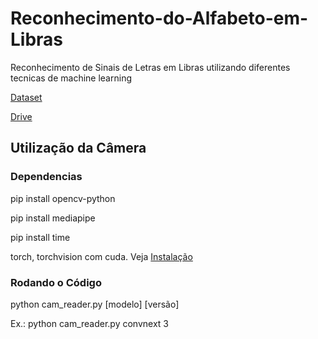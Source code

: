 # Reconhecimento-do-Alfabeto-em-Libras
Reconhecimento de Sinais de Letras em Libras utilizando diferentes tecnicas de machine learning

[Dataset](https://www.kaggle.com/datasets/williansoliveira/libras?resource=download)

[Drive](https://drive.google.com/drive/folders/1FWLEjItsCVNp2cz_t_xlUzyctqFvhMqu?usp=sharing)

## Utilização da Câmera

### Dependencias

pip install opencv-python

pip install mediapipe

pip install time

torch, torchvision com cuda. Veja [Instalação](https://pytorch.org/get-started/locally/)

### Rodando o Código
  python cam_reader.py [modelo] [versão]

  Ex.: python cam_reader.py convnext 3
